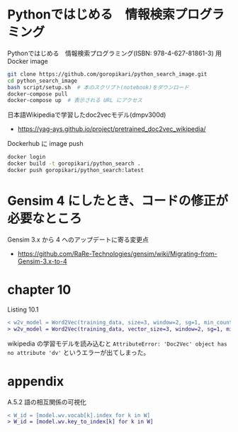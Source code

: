# Pythonではじめる　情報検索プログラミング

Pythonではじめる　情報検索プログラミング(ISBN: 978-4-627-81861-3) 用 Docker image

```bash
git clone https://github.com/goropikari/python_search_image.git
cd python_search_image
bash script/setup.sh  # 本のスクリプト(notebook)をダウンロード
docker-compose pull
docker-compose up  # 表示される URL にアクセス
```


日本語Wikipediaで学習したdoc2vecモデル(dmpv300d)
- https://yag-ays.github.io/project/pretrained_doc2vec_wikipedia/



Dockerhub に image push

```bash
docker login
docker build -t goropikari/python_search .
docker push goropikari/python_search:latest
```


# Gensim 4 にしたとき、コードの修正が必要なところ

Gensim 3.x から 4 へのアップデートに寄る変更点
- https://github.com/RaRe-Technologies/gensim/wiki/Migrating-from-Gensim-3.x-to-4


# chapter 10
Listing 10.1

```diff
< w2v_model = Word2Vec(training_data, size=3, window=2, sg=1, min_count=1)
> w2v_model = Word2Vec(training_data, vector_size=3, window=2, sg=1, min_count=1)
```

wikipedia の学習モデルを読み込むと `AttributeError: 'Doc2Vec' object has no attribute 'dv'` というエラーが出てしまった。

# appendix
A.5.2 語の相互関係の可視化

```diff
< W_id = [model.wv.vocab[k].index for k in W]
> W_id = [model.wv.key_to_index[k] for k in W]
```
